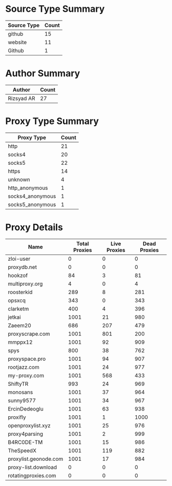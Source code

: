 # Source Type Summary

| Source Type | Count |
|-------------|-------|
| github | 15 |
| website | 11 |
| Github | 1 |


# Author Summary

| Author | Count |
|--------|-------|
| Rizsyad AR | 27 |


# Proxy Type Summary

| Proxy Type | Count |
|------------|-------|
| http | 21 |
| socks4 | 20 |
| socks5 | 22 |
| https | 14 |
| unknown | 4 |
| http_anonymous | 1 |
| socks4_anonymous | 1 |
| socks5_anonymous | 1 |


# Proxy Details

| Name | Total Proxies | Live Proxies | Dead Proxies |
|------|---------------|--------------|---------------|
| zloi-user | 0 | 0 | 0 |
| proxydb.net | 0 | 0 | 0 |
| hookzof | 84 | 3 | 81 |
| multiproxy.org | 4 | 0 | 4 |
| roosterkid | 289 | 8 | 281 |
| opsxcq | 343 | 0 | 343 |
| clarketm | 400 | 4 | 396 |
| jetkai | 1001 | 21 | 980 |
| Zaeem20 | 686 | 207 | 479 |
| proxyscrape.com | 1001 | 801 | 200 |
| mmppx12 | 1001 | 92 | 909 |
| spys | 800 | 38 | 762 |
| proxyspace.pro | 1001 | 94 | 907 |
| rootjazz.com | 1001 | 24 | 977 |
| my-proxy.com | 1001 | 568 | 433 |
| ShiftyTR | 993 | 24 | 969 |
| monosans | 1001 | 37 | 964 |
| sunny9577 | 1001 | 34 | 967 |
| ErcinDedeoglu | 1001 | 63 | 938 |
| proxifly | 1001 | 1 | 1000 |
| openproxylist.xyz | 1001 | 25 | 976 |
| proxy4parsing | 1001 | 2 | 999 |
| B4RC0DE-TM | 1001 | 15 | 986 |
| TheSpeedX | 1001 | 119 | 882 |
| proxylist.geonode.com | 1001 | 17 | 984 |
| proxy-list.download | 0 | 0 | 0 |
| rotatingproxies.com | 0 | 0 | 0 |
